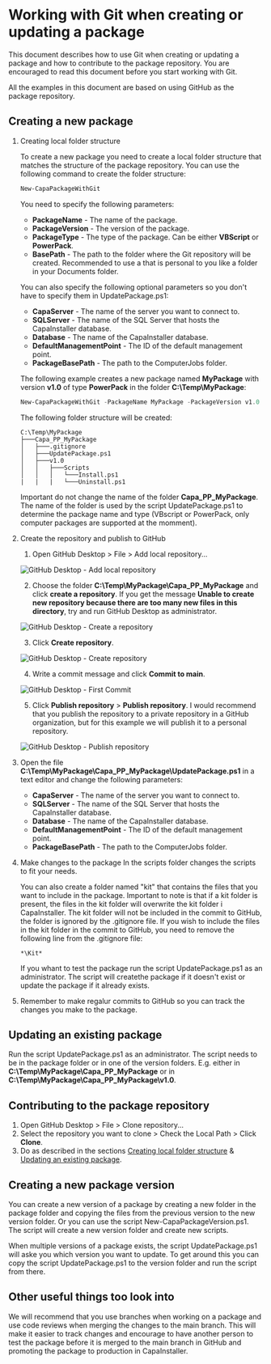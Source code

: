 # Working with Git when creating or updating a package

This document describes how to use Git when creating or updating a package and how to contribute to the package repository.
You are encouraged to read this document before you start working with Git.

All the examples in this document are based on using GitHub as the package repository.

## Creating a new package

1. Creating local folder structure

   To create a new package you need to create a local folder structure that matches the structure of the package repository. You can use the following command to create the folder structure:

   ```powershell
   New-CapaPackageWithGit
    ```

    You need to specify the following parameters:
    * **PackageName** - The name of the package.
    * **PackageVersion** - The version of the package.
    * **PackageType** - The type of the package. Can be either **VBScript** or **PowerPack**.
    * **BasePath** - The path to the folder where the Git repository will be created. Recommended to use a that is personal to you like a folder in your Documents folder.

    You can also specify the following optional parameters so you don't have to specify them in UpdatePackage.ps1:
    * **CapaServer** - The name of the server you want to connect to.
    * **SQLServer** - The name of the SQL Server that hosts the CapaInstaller database.
    * **Database** - The name of the CapaInstaller database.
    * **DefaultManagementPoint** - The ID of the default management point.
    * **PackageBasePath** - The path to the ComputerJobs folder.

    The following example creates a new package named **MyPackage** with version **v1.0** of type **PowerPack** in the folder **C:\Temp\MyPackage**:

    ```powershell
    New-CapaPackageWithGit -PackageName MyPackage -PackageVersion v1.0 -PackageType PowerPack -BasePath C:\Temp\MyPackage
    ```

    The following folder structure will be created:

    ```text
    C:\Temp\MyPackage
    ├───Capa_PP_MyPackage
    │   ├───.gitignore
    │   ├───UpdatePackage.ps1
    │   ├───v1.0
    │   │   ├───Scripts
    │   │   │   └───Install.ps1
    |   |   |   └───Uninstall.ps1
    ```

    Important do not change the name of the folder **Capa_PP_MyPackage**. The name of the folder is used by the script UpdatePackage.ps1 to determine the package name and type (VBscript or PowerPack, only computer packages are supported at the momment).

2. Create the repository and publish to GitHub
   1. Open GitHub Desktop > File > Add local repository...

   ![GitHub Desktop - Add local repository](../Images/GitHub_Desktop_-_Add_local_repository.png)

   2. Choose the folder **C:\Temp\MyPackage\Capa_PP_MyPackage** and click **create a repository**. If you get the message **Unable to create new repository because there are too many new files in this directory**, try and run GitHub Desktop as administrator.

    ![GitHub Desktop - Create a repository](../Images/GitHub_Desktop_-_Create_a_repository.png)

    3. Click **Create repository**.

    ![GitHub Desktop - Create repository](../Images/GitHub_Desktop_-_Create_repository.png)

    4. Write a commit message and click **Commit to main**.

    ![GitHub Desktop - First Commit](../Images/GitHub_Desktop_-_First_Commit.png)

    5. Click **Publish repository** > **Publish repository**. I would recommend that you publish the repository to a private repository in a GitHub organization, but for this example we will publish it to a personal repository.

    ![GitHub Desktop - Publish repository](../Images/GitHub_Desktop_-_Publish_repository.png)

3. Open the file **C:\Temp\MyPackage\Capa_PP_MyPackage\UpdatePackage.ps1** in a text editor and change the following parameters:
      * **CapaServer** - The name of the server you want to connect to.
      * **SQLServer** - The name of the SQL Server that hosts the CapaInstaller database.
      * **Database** - The name of the CapaInstaller database.
      * **DefaultManagementPoint** - The ID of the default management point.
      * **PackageBasePath** - The path to the ComputerJobs folder.

4. Make changes to the package
    In the scripts folder changes the scripts to fit your needs.

    You can also create a folder named "kit" that contains the files that you want to include in the package. Important to note is that if a kit folder is present, the files in the kit folder will overwrite the kit folder i CapaInstaller.
    The kit folder will not be included in the commit to GitHub, the folder is ignored by the .gitignore file. If you wish to include the files in the kit folder in the commit to GitHub, you need to remove the following line from the .gitignore file:

    ```text
    *\Kit*
    ```

    If you whant to test the package run the script UpdatePackage.ps1 as an administrator. The script will createthe package if it doesn't exist or update the package if it already exists.

5. Remember to make regalur commits to GitHub so you can track the changes you make to the package.

## Updating an existing package
Run the script UpdatePackage.ps1 as an administrator. The script needs to be in the package folder or in one of the version folders.
E.g. either in **C:\Temp\MyPackage\Capa_PP_MyPackage** or in **C:\Temp\MyPackage\Capa_PP_MyPackage\v1.0**.

## Contributing to the package repository
1. Open GitHub Desktop > File > Clone repository...
2. Select the repository you want to clone > Check the Local Path > Click **Clone**.
3. Do as described in the sections [Creating local folder structure](#creating-a-new-package) & [Updating an existing package](#updating-an-existing-package).

## Creating a new package version
You can create a new version of a package by creating a new folder in the package folder and copying the files from the previous version to the new version folder. Or you can use the script New-CapaPackageVersion.ps1.
The script will create a new version folder and create new scripts.

When multiple versions of a package exists, the script UpdatePackage.ps1 will aske you which version you want to update.
To get around this you can copy the script UpdatePackage.ps1 to the version folder and run the script from there.

## Other useful things too look into

We will recommend that you use branches when working on a package and use code reviews when merging the changes to the main branch.
This will make it easier to track changes and encourage to have another person to test the package before it is merged to the main branch in GitHub and promoting the package to production in CapaInstaller.
